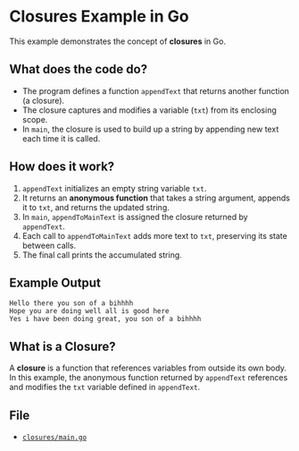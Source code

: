 # Closures Example in Go

This example demonstrates the concept of **closures** in Go.

## What does the code do?

- The program defines a function `appendText` that returns another function (a closure).
- The closure captures and modifies a variable (`txt`) from its enclosing scope.
- In `main`, the closure is used to build up a string by appending new text each time it is called.

## How does it work?

1. `appendText` initializes an empty string variable `txt`.
2. It returns an **anonymous function** that takes a string argument, appends it to `txt`, and returns the updated string.
3. In `main`, `appendToMainText` is assigned the closure returned by `appendText`.
4. Each call to `appendToMainText` adds more text to `txt`, preserving its state between calls.
5. The final call prints the accumulated string.

## Example Output

```
Hello there you son of a bihhhh
Hope you are doing well all is good here
Yes i have been doing great, you son of a bihhhh
```

## What is a Closure?

A **closure** is a function that references variables from outside its own body. In this example, the anonymous function returned by `appendText` references and modifies the `txt` variable defined in `appendText`.

## File

- [`closures/main.go`](main.go)
